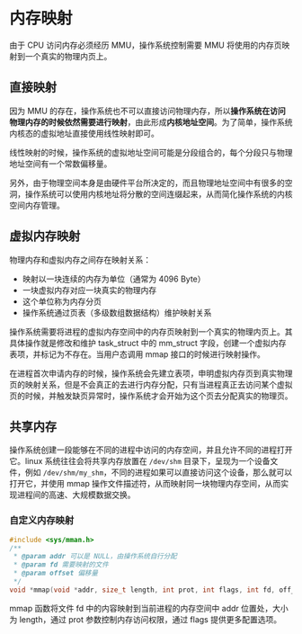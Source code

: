 # 内存映射
由于 CPU 访问内存必须经历 MMU，操作系统控制需要 MMU 将使用的内存页映射到一个真实的物理内页上。

## 直接映射
因为 MMU 的存在，操作系统也不可以直接访问物理内存，所以**操作系统在访问物理内存的时候依然需要进行映射**，由此形成**内核地址空间**。为了简单，操作系统内核态的虚拟地址直接使用线性映射即可。

线性映射的时候，操作系统的虚拟地址空间可能是分段组合的，每个分段只与物理地址空间有一个常数偏移量。

另外，由于物理空间本身是由硬件平台所决定的，而且物理地址空间中有很多的空洞，操作系统可以使用内核地址将分散的空间连缀起来，从而简化操作系统的内核空间内存管理。

## 虚拟内存映射
物理内存和虚拟内存之间存在映射关系：
- 映射以一块连续的内存为单位（通常为 4096 Byte）
- 一块虚拟内存对应一块真实的物理内存
- 这个单位称为内存分页
- 操作系统通过页表（多级数组数据结构）维护映射关系

操作系统需要将进程的虚拟内存空间中的内存页映射到一个真实的物理内页上。其具体操作就是修改和维护 task_struct 中的 mm_struct 字段，创建一个虚拟内存表项，并标记为不存在。当用户态调用 mmap 接口的时候进行映射操作。

在进程首次申请内存的时候，操作系统会先建立表项，申明虚拟内存页到真实物理页的映射关系，但是不会真正的去进行内存分配，只有当进程真正去访问某个虚拟页的时候，并触发缺页异常时，操作系统才会开始为这个页去分配真实的物理页。

## 共享内存
操作系统创建一段能够在不同的进程中访问的内存空间，并且允许不同的进程打开它。linux 系统往往会将共享内存放置在 `/dev/shm` 目录下，呈现为一个设备文件，例如 `/dev/shm/my_shm`，不同的进程如果可以直接访问这个设备，那么就可以打开它，并使用 mmap 操作文件描述符，从而映射同一块物理内存空间，从而实现进程间的高速、大规模数据交换。

### 自定义内存映射

```c
#include <sys/mman.h>
/**
 * @param addr 可以是 NULL，由操作系统自行分配
 * @param fd 需要映射的文件
 * @param offset 偏移量
 */
void *mmap(void *addr, size_t length, int prot, int flags, int fd, off_t offset);
```

mmap 函数将文件 fd 中的内容映射到当前进程的内存空间中 addr 位置处，大小为 length，通过 prot 参数控制内存访问权限，通过 flags 提供更多配置选项。

